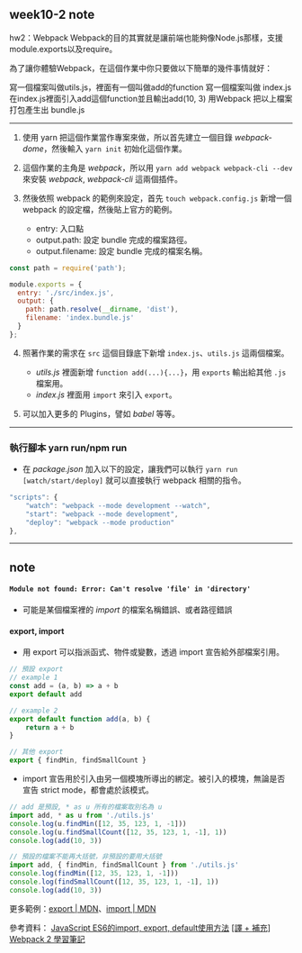 ## week10-2 note

hw2：Webpack
Webpack的目的其實就是讓前端也能夠像Node.js那樣，支援module.exports以及require。

為了讓你體驗Webpack，在這個作業中你只要做以下簡單的幾件事情就好：

寫一個檔案叫做utils.js，裡面有一個叫做add的function
寫一個檔案叫做 index.js
在index.js裡面引入add這個function並且輸出add(10, 3)
用Webpack 把以上檔案打包產生出 bundle.js


---


1. 使用 yarn 把這個作業當作專案來做，所以首先建立一個目錄 _webpack-dome_，然後輸入 `yarn init` 初始化這個作業。

2. 這個作業的主角是 _webpack_，所以用 `yarn add webpack webpack-cli --dev` 來安裝 _webpack_, _webpack-cli_ 這兩個插件。

3. 然後依照 webpack 的範例來設定，首先 `touch webpack.config.js` 新增一個 webpack 的設定檔，然後貼上官方的範例。
    - entry: 入口點
    - output.path: 設定 bundle 完成的檔案路徑。
    - output.filename: 設定 bundle 完成的檔案名稱。

```js
const path = require('path');

module.exports = {
  entry: './src/index.js',
  output: {
    path: path.resolve(__dirname, 'dist'),
    filename: 'index.bundle.js'
  }
};
```

4. 照著作業的需求在 `src` 這個目錄底下新增 `index.js`、`utils.js` 這兩個檔案。
    - _utils.js_ 裡面新增 `function add(...){...}`，用 `exports` 輸出給其他 `.js` 檔案用。
    - _index.js_ 裡面用 `import` 來引入 `export`。

5. 可以加入更多的 Plugins，譬如 _babel_ 等等。

---

### 執行腳本 yarn run/npm run

- 在 _package.json_ 加入以下的設定，讓我們可以執行 `yarn run [watch/start/deploy]` 就可以直接執行 webpack 相關的指令。

```js
"scripts": {
    "watch": "webpack --mode development --watch",
    "start": "webpack --mode development",
    "deploy": "webpack --mode production"
},
```

---

## note

#### `Module not found: Error: Can't resolve 'file' in 'directory'`

- 可能是某個檔案裡的 _import_ 的檔案名稱錯誤、或者路徑錯誤

#### export, import

- 用 export 可以指派函式、物件或變數，透過 import 宣告給外部檔案引用。

```js
// 預設 export
// example 1
const add = (a, b) => a + b
export default add

// example 2
export default function add(a, b) {
    return a + b
}

// 其他 export
export { findMin, findSmallCount }
```

- import 宣告用於引入由另一個模塊所導出的綁定。被引入的模塊，無論是否宣告 strict mode，都會處於該模式。

```js
// add 是預設, * as u 所有的檔案取別名為 u
import add, * as u from './utils.js'
console.log(u.findMin([12, 35, 123, 1, -1]))
console.log(u.findSmallCount([12, 35, 123, 1, -1], 1))
console.log(add(10, 3))

// 預設的檔案不能再大括號，非預設的要用大括號
import add, { findMin, findSmallCount } from './utils.js'
console.log(findMin([12, 35, 123, 1, -1]))
console.log(findSmallCount([12, 35, 123, 1, -1], 1))
console.log(add(10, 3))
```

更多範例：[export | MDN](https://developer.mozilla.org/zh-TW/docs/Web/JavaScript/Reference/Statements/export)、[import | MDN](https://developer.mozilla.org/zh-TW/docs/Web/JavaScript/Reference/Statements/import)

參考資料：
[JavaScript ES6的import, export, default使用方法](https://www.nctusam.com/2017/11/12/368/)
[[譯 + 補充] Webpack 2 學習筆記](https://andyyou.github.io/2017/02/17/webpack-2-beginner-guide/)